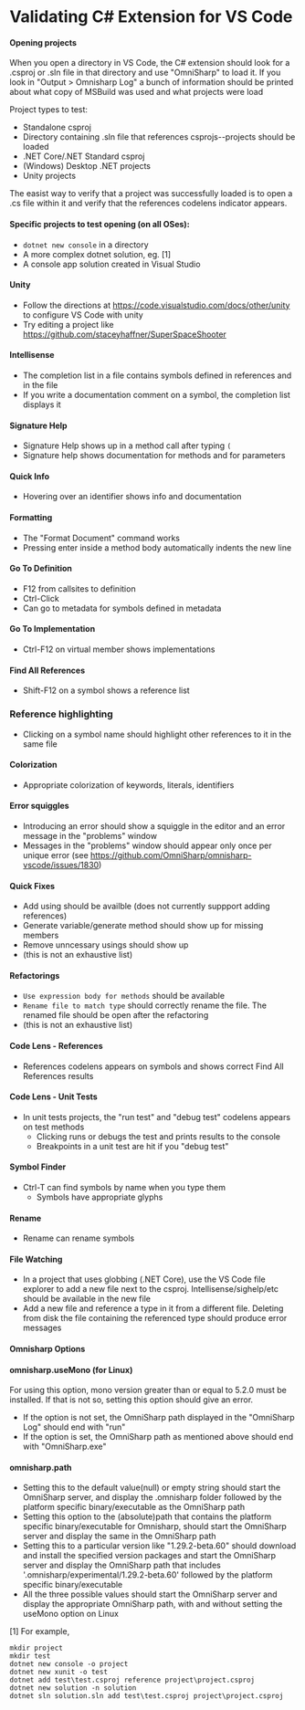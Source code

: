 # Validating C# Extension for VS Code

#### Opening projects
When you open a directory in VS Code, the C# extension should look for a .csproj or .sln file in that directory and use "OmniSharp" to load it. 
If you look in "Output > Omnisharp Log" a bunch of information should be printed about what copy of MSBuild was used and what projects were load

Project types to test:
* Standalone csproj 
* Directory containing .sln file that references csprojs--projects should be loaded 
* .NET Core/.NET Standard csproj
* (Windows) Desktop .NET projects
* Unity projects

The easist way to verify that a project was successfully loaded is to open a .cs file within it and verify that the references codelens indicator appears.

#### Specific projects to test opening (on all OSes):
* `dotnet new console` in a directory
* A more complex dotnet solution, eg. [1] 
* A console app solution created in Visual Studio

#### Unity
* Follow the directions at https://code.visualstudio.com/docs/other/unity to configure VS Code with unity
* Try editing a project like https://github.com/staceyhaffner/SuperSpaceShooter

#### Intellisense 
* The completion list in a file contains symbols defined in references and in the file
* If you write a documentation comment on a symbol, the completion list displays it

#### Signature Help 
* Signature Help shows up in a method call after typing `(`
* Signature help shows documentation for methods and for parameters

#### Quick Info
* Hovering over an identifier shows info and documentation

#### Formatting
* The "Format Document" command works
* Pressing enter inside a method body automatically indents the new line

#### Go To Definition
* F12 from callsites to definition
* Ctrl-Click
* Can go to metadata for symbols defined in metadata

#### Go To Implementation
* Ctrl-F12 on virtual member shows implementations

#### Find All References
* Shift-F12 on a symbol shows a reference list

### Reference highlighting
* Clicking on a symbol name should highlight other references to it in the same file

#### Colorization
* Appropriate colorization of keywords, literals, identifiers

#### Error squiggles
* Introducing an error should show a squiggle in the editor and an error message in the "problems" window
* Messages in the "problems" window should appear only once per unique error (see https://github.com/OmniSharp/omnisharp-vscode/issues/1830)

#### Quick Fixes
* Add using should be availble (does not currently suppport adding references)
* Generate variable/generate method should show up for missing members
* Remove unncessary usings should show up
* (this is not an exhaustive list)

#### Refactorings
* `Use expression body for methods` should be available
* `Rename file to match type` should correctly rename the file. The renamed file should be open after the refactoring
* (this is not an exhaustive list)

#### Code Lens - References
* References codelens appears on symbols and shows correct Find All References results

#### Code Lens - Unit Tests
* In unit tests projects, the "run test" and "debug test" codelens appears on test methods
  * Clicking runs or debugs the test and prints results to the console
  * Breakpoints in a unit test are hit if you "debug test"

#### Symbol Finder
* Ctrl-T can find symbols by name when you type them
  * Symbols have appropriate glyphs

#### Rename
* Rename can rename symbols

#### File Watching
* In a project that uses globbing (.NET Core), use the VS Code file explorer to add a new file next to the csproj. Intellisense/sighelp/etc should be available in the new file
* Add a new file and reference a type in it from a different file. Deleting from disk the file containing the referenced type  should produce error messages

#### Omnisharp Options

  #### omnisharp.useMono (for Linux)
  For using this option, mono version greater than or equal to 5.2.0 must be installed. If that is not so, setting this option should give an error.
  * If the option is not set, the OmniSharp path displayed in the "OmniSharp Log" should end with "run"
  * If the option is set, the OmniSharp path as mentioned above should end with "OmniSharp.exe"

  #### omnisharp.path
  * Setting this to the default value(null) or empty string should start the OmniSharp server, and display the .omnisharp folder followed by the platform specific binary/executable as the OmniSharp path
  * Setting this option to the (absolute)path that contains the platform specific binary/executable for Omnisharp, should start the OmniSharp server and display the same in the OmniSharp path
  * Setting this to a particular version like "1.29.2-beta.60" should download and install the specified version packages and start the OmniSharp server and display the OmniSharp path that includes '.omnisharp/experimental/1.29.2-beta.60' followed by the platform specific binary/executable
  * All the three possible values should start the OmniSharp server and display the appropriate OmniSharp path, with and without setting the useMono option on Linux

[1] For example,
```
mkdir project
mkdir test
dotnet new console -o project
dotnet new xunit -o test
dotnet add test\test.csproj reference project\project.csproj
dotnet new solution -n solution
dotnet sln solution.sln add test\test.csproj project\project.csproj
```
